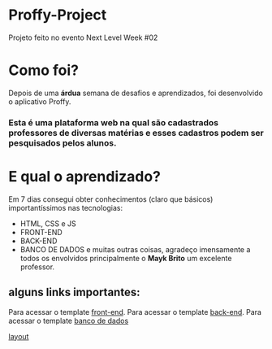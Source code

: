 # Proffy-Project
 Projeto feito no evento Next Level Week #02
 
# Como foi?
Depois de uma **árdua** semana de desafios e aprendizados, foi desenvolvido o aplicativo Proffy.
 ### Esta é uma plataforma web na qual são cadastrados professores de diversas matérias e esses cadastros podem ser pesquisados pelos alunos.

# E qual o aprendizado?
Em 7 dias consegui obter conhecimentos (claro que básicos) importantíssimos nas tecnologias:
 * HTML, CSS e JS
 * FRONT-END
 * BACK-END
 * BANCO DE DADOS
 e muitas outras coisas, agradeço imensamente a todos os envolvidos principalmente o **Mayk Brito** um excelente professor.


## alguns links importantes: 
Para acessar o template [front-end](https://www.notion.so/Front-end-ab15ef64dbe7459aba38364cf60af9d2).
Para acessar o template [back-end](https://www.notion.so/Back-end-4440c9aeda8c47d4856a8e4d4069e379).
Para acessar o template [banco de dados](https://www.notion.so/Banco-de-Dados-c6b7589f7ca740979a746d9289ab71f6)

[layout](https://www.notion.so/Layout-Proffy-3d5f45f54ec54ef9b2103565b7cce4e1)
